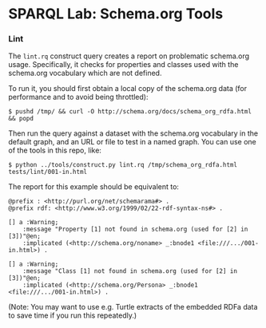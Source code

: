 SPARQL Lab: Schema.org Tools
========================================================================

### Lint ##

The `lint.rq` construct query creates a report on problematic schema.org usage.
Specifically, it checks for properties and classes used with the schema.org
vocabulary which are not defined.

To run it, you should first obtain a local copy of the schema.org data (for
performance and to avoid being throttled):

    $ pushd /tmp/ && curl -O http://schema.org/docs/schema_org_rdfa.html && popd

Then run the query against a dataset with the schema.org vocabulary in the
default graph, and an URL or file to test in a named graph. You can use one of
the tools in this repo, like:

    $ python ../tools/construct.py lint.rq /tmp/schema_org_rdfa.html tests/lint/001-in.html

The report for this example should be equivalent to:

    @prefix : <http://purl.org/net/schemarama#> .
    @prefix rdf: <http://www.w3.org/1999/02/22-rdf-syntax-ns#> .

    [] a :Warning;
        :message "Property [1] not found in schema.org (used for [2] in [3])"@en;
        :implicated (<http://schema.org/noname> _:bnode1 <file:///.../001-in.html>) .

    [] a :Warning;
        :message "Class [1] not found in schema.org (used for [2] in [3])"@en;
        :implicated (<http://schema.org/Persona> _:bnode1 <file:///.../001-in.html>) .

(Note: You may want to use e.g. Turtle extracts of the embedded RDFa data to
save time if you run this repeatedly.)

